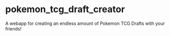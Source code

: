 # pokemon_tcg_draft_creator
 A webapp for creating an endless amount of Pokemon TCG Drafts with your friends!
